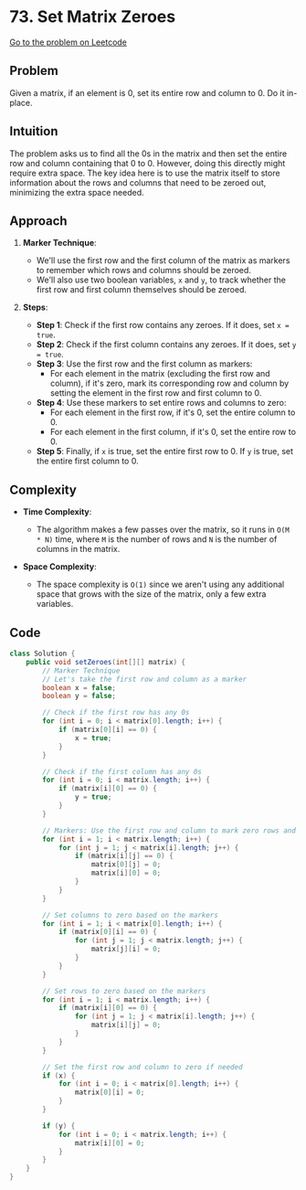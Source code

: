 # 73. Set Matrix Zeroes

[Go to the problem on Leetcode](https://leetcode.com/problems/set-matrix-zeroes/)

## Problem
Given a matrix, if an element is 0, set its entire row and column to 0. Do it in-place.

## Intuition
The problem asks us to find all the 0s in the matrix and then set the entire row and column containing that 0 to 0. However, doing this directly might require extra space. The key idea here is to use the matrix itself to store information about the rows and columns that need to be zeroed out, minimizing the extra space needed.

## Approach
1. **Marker Technique**: 
   - We'll use the first row and the first column of the matrix as markers to remember which rows and columns should be zeroed.
   - We'll also use two boolean variables, `x` and `y`, to track whether the first row and first column themselves should be zeroed.

2. **Steps**:
   - **Step 1**: Check if the first row contains any zeroes. If it does, set `x = true`.
   - **Step 2**: Check if the first column contains any zeroes. If it does, set `y = true`.
   - **Step 3**: Use the first row and the first column as markers:
     - For each element in the matrix (excluding the first row and column), if it's zero, mark its corresponding row and column by setting the element in the first row and first column to 0.
   - **Step 4**: Use these markers to set entire rows and columns to zero:
     - For each element in the first row, if it's 0, set the entire column to 0.
     - For each element in the first column, if it's 0, set the entire row to 0.
   - **Step 5**: Finally, if `x` is true, set the entire first row to 0. If `y` is true, set the entire first column to 0.

## Complexity

- **Time Complexity**: 
  - The algorithm makes a few passes over the matrix, so it runs in `O(M * N)` time, where `M` is the number of rows and `N` is the number of columns in the matrix.

- **Space Complexity**: 
  - The space complexity is `O(1)` since we aren't using any additional space that grows with the size of the matrix, only a few extra variables.

## Code
```java
class Solution {
    public void setZeroes(int[][] matrix) {
        // Marker Technique
        // Let's take the first row and column as a marker
        boolean x = false;
        boolean y = false;

        // Check if the first row has any 0s
        for (int i = 0; i < matrix[0].length; i++) {
            if (matrix[0][i] == 0) {
                x = true;
            }
        }

        // Check if the first column has any 0s
        for (int i = 0; i < matrix.length; i++) {
            if (matrix[i][0] == 0) {
                y = true;
            }
        }

        // Markers: Use the first row and column to mark zero rows and columns
        for (int i = 1; i < matrix.length; i++) {
            for (int j = 1; j < matrix[i].length; j++) {
                if (matrix[i][j] == 0) {
                    matrix[0][j] = 0;
                    matrix[i][0] = 0;
                }
            }
        }

        // Set columns to zero based on the markers
        for (int i = 1; i < matrix[0].length; i++) {
            if (matrix[0][i] == 0) {
                for (int j = 1; j < matrix.length; j++) {
                    matrix[j][i] = 0;
                }
            }
        }

        // Set rows to zero based on the markers
        for (int i = 1; i < matrix.length; i++) {
            if (matrix[i][0] == 0) {
                for (int j = 1; j < matrix[i].length; j++) {
                    matrix[i][j] = 0;
                }
            }
        }

        // Set the first row and column to zero if needed
        if (x) {
            for (int i = 0; i < matrix[0].length; i++) {
                matrix[0][i] = 0;
            }
        }

        if (y) {
            for (int i = 0; i < matrix.length; i++) {
                matrix[i][0] = 0;
            }
        }
    }
}